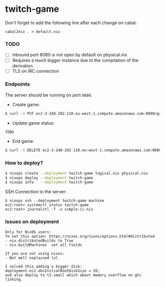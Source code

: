 # twitch-game

Don't forget to add the following line after each change on cabal:

```
cabal2nix . > default.nix
```

### TODO

- [ ] Inbound port 8080 is not open by default on physical.nix
- [ ] Requires a much bigger instance due to the compilation of the derivation.
- [ ] TLS on IRC connection

### Endpoints

The server should be running on port `8080`.

- Create game:

```bash
$ curl -X PUT ec2-3-248-202-110.eu-west-1.compute.amazonaws.com:8080/game -H "Content-Type: application/json" -d '{ "channel": "sigr3s", "commands": [ "command_foo", "command_faa"] }'
```

- Update game status:

```bash
TODO
```

- End game:

```bash
$ curl -X DELETE ec2-3-248-202-110.eu-west-1.compute.amazonaws.com:8080/game -H "Content-Type: application/json" -d '{ "session_id": "a3365452-44bc-4505-a162-d7c2149aeb96" }'
```


### How to deploy?

```bash
$ nixops create --deployment twitch-game logical.nix physical.nix
$ nixops deploy --deployment twitch-game
$ nixops info   --deployment twitch-game

```

SSH Connection to the server:

```
$ nixops ssh --deployment twitch-game machine
ec2:root> systemctl status twitch-game
ec2:root> journalctl -f -u simple-ci-nix
```

### Issues on deployment

```
Only for NixOS users:
To set this option: https://nixos.org/nixos/options.html#distributed
- nix.distributedBuilds to True
- nix.buildMachines  set all fields

If you are not using nixos:
- Not well explained lol

I solved this adding a bigger disk: deployment.ec2.ebsInitialRootDiskSize = 20;
and also deploy to t2.small which about memory overflow on ghc linking.
```
